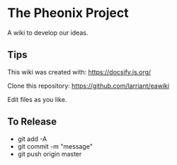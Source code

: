 # The Pheonix Project

A wiki to develop our ideas.

## Tips

This wiki was created with: https://docsify.js.org/

Clone this repository: https://github.com/larriant/eawiki

Edit files as you like.

## To Release
* git add -A
* git commit -m "message"
* git push origin master

